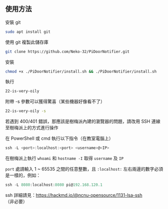 ## 使用方法
安裝 git
```bash
sudo apt install git
```  
使用 git 複製此儲存庫
```bash
git clone https://github.com/Neko-32/PiDoorNotifier.git
```  
安裝
```bash
chmod +x ./PiDoorNotifier/install.sh && ./PiDoorNotifier/install.sh
```  
執行
```bash
22-is-very-oily
```
附帶 -s 參數可以獲得驚喜（某些機器好像看不了）  
```bash
22-is-very-oily -s
```
若遇到 400/401 錯誤，那應該是樹梅派內建的瀏覽器的問題，請改用 SSH 連線至樹梅派上的方式進行操作  

在 PowerShell 或 cmd 執行以下指令（在教室電腦上）
```powershell
ssh -L <port>:localhost:<port> <username>@<IP>
```
在樹梅派上執行 `whoami` 和 `hostname -I` 取得 `username` 及 `IP`  

`port` 處請輸入 1 ~ 65535 之間的任意整數，且 `:localhost:` 左右兩邊的數字必須是一樣的，例如：  
```powershell
ssh -L 8080:localhost:8080 pi@192.168.120.1
```
ssh 詳細請見：https://hackmd.io/@ncnu-opensource/1131-lsa-ssh （非必要）
